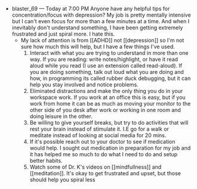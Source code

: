 - blaster_69 — Today at 7:00 PM Anyone have any helpful tips for concentration/focus with depression? My job is pretty mentally intensive but I can't even focus for more than a few minutes at a time. And when I inevitably don't understand something, I have been getting extremely frustrated and just spiral more. I hate this.
	- My lack of attention is from [[ADHD]] not [[depression]] so I'm not sure how much this will help, but I have a few things I've used. 
		1. Interact with what you are trying to understand in more than one way. If you are reading: write notes/highlight, or have it read aloud while you read (I use an extension called read-aloud). If you are doing something, talk out loud what you are doing and how, in programming its called rubber duck debugging, but it can help you stay involved and notice problems. 
		2. Eliminated distractions and make the only thing you do in your workspace work. If you work at an office this is easy, but if you work from home it can be as much as moving your monitor to the other side of you desk after work or working in one room and doing leisure in the other.
		3. Be willing to give yourself breaks, but try to do activities that will rest your brain instead of stimulate it. I.E go for a walk  or meditate instead of looking at social media for 20 mins.
		4. If it's possible reach out to your doctor to see if medication would help. I sought out medication in preparation for my job and it has helped me so much to do what I need to do and setup better habits.
		5. Watch some of Dr. K's videos on [[mindfullness]] and [[meditation]]. It's okay to get frustrated and upset, but those should help you spiral less 

